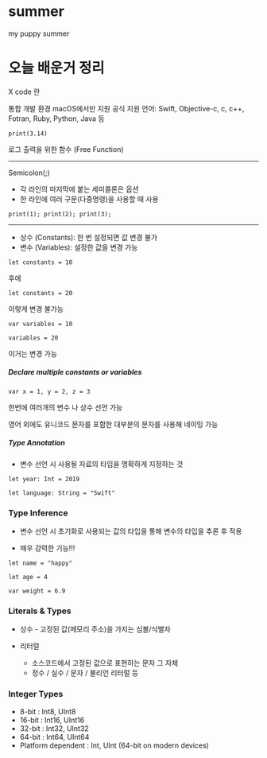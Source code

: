 # summer
my puppy summer


# 오늘 배운거 정리

X code 란

통합 개발 환경
macOS에서만 지원
공식 지원 언어: Swift, Objective-c, c, c++, Fotran, Ruby, Python, Java 등

`print(3.14)`


로그 출력을 위한 함수 (Free Function)

---
Semicolon(;)
* 각 라인의 마지막에 붙는 세미콜론은 옵션
* 한 라인에 여러 구문(다중명령)을 사용할 때 사용

`print(1); print(2); print(3);`

---

* 상수 (Constants): 한 번 설정되면 값 변경 불가
* 변수 (Variables): 설정한 값을 변경 가능

`let constants = 10`


후에 


`let constants = 20`


이렇게 변경 불가능


`var variables = 10`


`variables = 20`


이거는 변경 가능

##### Declare multiple constants or variables


`var x = 1, y = 2, z = 3`


한번에 여러개의 변수 나 상수 선언 가능


영어 외에도 유니코드 문자를 포함한 대부분의 문자를 사용해 네이밍 가능

##### Type Annotation


* 변수 선언 시 사용될 자료의 타입을 명확하게 지정하는 것


`let year: Int = 2019`


`let language: String = "Swift"`


### Type Inference


* 변수 선언 시 초기화로 사용되는 값의 타입을 통해 변수의 타입을 추론 후 적용


* 매우 강력한 기능!!!


`let name = "happy"`


`let age = 4`


`var weight = 6.9`



### Literals & Types


* 상수 - 고정된 값(메모리 주소)을 가지는 심볼/식별자


* 리터럴
  * 소스코드에서 고정된 값으로 표현하는 문자 그 자체
  * 정수 / 실수 / 문자 / 불리언 리터럴 등



### Integer Types


 *  8-bit : Int8, UInt8
 * 16-bit : Int16, UInt16
 * 32-bit : Int32, UInt32
 * 64-bit : Int64, UInt64
 * Platform dependent : Int, UInt (64-bit on modern devices)
 
 
 
